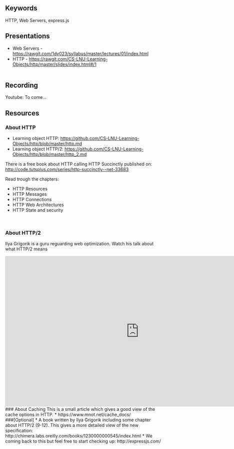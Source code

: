 ## Keywords
HTTP, Web Servers, express.js

## Presentations
* Web Servers - https://rawgit.com/1dv023/syllabus/master/lectures/01/index.html
* HTTP - https://rawgit.com/CS-LNU-Learning-Objects/http/master/slides/index.html#/1
<br /><br />


## Recording
Youtube: To come...
## Resources
### About HTTP

* Learning object HTTP: https://github.com/CS-LNU-Learning-Objects/http/blob/master/http.md
* Learning object HTTP/2: https://github.com/CS-LNU-Learning-Objects/http/blob/master/http_2.md

There is a free book about HTTP calling HTTP Succinctly published on:
http://code.tutsplus.com/series/http-succinctly--net-33683

Read trough the chapters:
* HTTP Resources
* HTTP Messages
* HTTP Connections
* HTTP Web Architectures
* HTTP State and security
<br />

### About HTTP/2
Ilya Grigorik is a guru reguarding web optimization. Watch his talk about what HTTP/2 means<br />
<iframe width="854" height="480" src="https://www.youtube.com/embed/yURLTwZ3ehk" frameborder="0" allowfullscreen></iframe>

<br />
### About Caching
This is a small article which gives a good view of the cache options in HTTP.
* https://www.mnot.net/cache_docs/

<br />
###[Optional]
* A book written by Ilya Grigorik including some chapter about HTTP/2 (9-12). This gives a more detailed view of the new specification: http://chimera.labs.oreilly.com/books/1230000000545/index.html
* We coming back to this but feel free to start checking up: http://expressjs.com/
